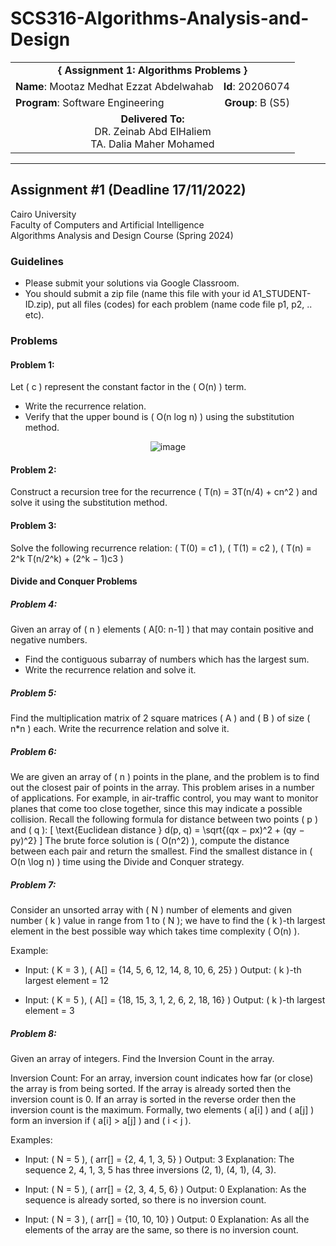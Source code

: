 # SCS316-Algorithms-Analysis-and-Design

<div align="center">
  <table width="100%">
    <tr>
      <td colspan="2" align="center"><strong>{ Assignment 1: Algorithms Problems }</strong></td>
    </tr>
    <tr>
      <td align="left"><strong>Name</strong>: Mootaz Medhat Ezzat Abdelwahab</td>
      <td align="right"><strong>Id</strong>: 20206074</td>
    </tr>
    <tr>
      <td align="left"><strong>Program</strong>: Software Engineering</td>
      <td align="right"><strong>Group</strong>: B (S5)</td>
    </tr>
    <tr>
      <td align="center" colspan="2"><strong>Delivered To:</strong><br>DR. Zeinab Abd ElHaliem<br>TA. Dalia Maher Mohamed</td>
    </tr>
  </table>
</div>

---

## Assignment #1 (Deadline 17/11/2022)

Cairo University  
Faculty of Computers and Artificial Intelligence  
Algorithms Analysis and Design Course (Spring 2024) 

### Guidelines

- Please submit your solutions via Google Classroom.
- You should submit a zip file (name this file with your id A1_STUDENT-ID.zip), put all files (codes) for each problem (name code file p1, p2, .. etc).

### Problems

#### Problem 1:
Let \( c \) represent the constant factor in the \( O(n) \) term.

- Write the recurrence relation.
- Verify that the upper bound is \( O(n log n) \) using the substitution method.
<div align="center">
  <img src="https://github.com/user-attachments/assets/76eebcf5-b561-4e63-a663-340e1468ffd7" alt="image">
</div>

#### Problem 2:
Construct a recursion tree for the recurrence \( T(n) = 3T(n/4) + cn^2 \) and solve it using the substitution method.

#### Problem 3:
Solve the following recurrence relation:
\( T(0) = c1 \), \( T(1) = c2 \), \( T(n) = 2^k T(n/2^k) + (2^k − 1)c3 \)

#### Divide and Conquer Problems

##### Problem 4:
Given an array of \( n \) elements \( A[0: n-1] \) that may contain positive and negative numbers.

- Find the contiguous subarray of numbers which has the largest sum.
- Write the recurrence relation and solve it.

##### Problem 5:
Find the multiplication matrix of 2 square matrices \( A \) and \( B \) of size \( n*n \) each. Write the recurrence relation and solve it.

##### Problem 6:
We are given an array of \( n \) points in the plane, and the problem is to find out the closest pair of points in the array. This problem arises in a number of applications. For example, in air-traffic control, you may want to monitor planes that come too close together, since this may indicate a possible collision. Recall the following formula for distance between two points \( p \) and \( q \):
\[ \text{Euclidean distance } d(p, q) = \sqrt{(qx − px)^2 + (qy − py)^2} \]
The brute force solution is \( O(n^2) \), compute the distance between each pair and return the smallest. Find the smallest distance in \( O(n \log n) \) time using the Divide and Conquer strategy.

##### Problem 7:
Consider an unsorted array with \( N \) number of elements and given number \( k \) value in range from 1 to \( N \); we have to find the \( k \)-th largest element in the best possible way which takes time complexity \( O(n) \).

Example:

- Input: \( K = 3 \), \( A[] = \{14, 5, 6, 12, 14, 8, 10, 6, 25\} \)
  Output: \( k \)-th largest element = 12

- Input: \( K = 5 \), \( A[] = \{18, 15, 3, 1, 2, 6, 2, 18, 16\} \)
  Output: \( k \)-th largest element = 3

##### Problem 8:
Given an array of integers. Find the Inversion Count in the array.

Inversion Count: For an array, inversion count indicates how far (or close) the array is from being sorted. If the array is already sorted then the inversion count is 0. If an array is sorted in the reverse order then the inversion count is the maximum. Formally, two elements \( a[i] \) and \( a[j] \) form an inversion if \( a[i] > a[j] \) and \( i < j \).

Examples:

- Input: \( N = 5 \), \( arr[] = \{2, 4, 1, 3, 5\} \)
  Output: 3
  Explanation: The sequence 2, 4, 1, 3, 5 has three inversions (2, 1), (4, 1), (4, 3).

- Input: \( N = 5 \), \( arr[] = \{2, 3, 4, 5, 6\} \)
  Output: 0
  Explanation: As the sequence is already sorted, so there is no inversion count.

- Input: \( N = 3 \), \( arr[] = \{10, 10, 10\} \)
  Output: 0
  Explanation: As all the elements of the array are the same, so there is no inversion count.
